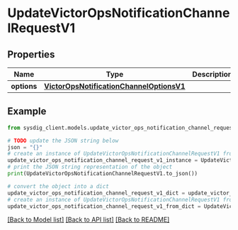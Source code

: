 # UpdateVictorOpsNotificationChannelRequestV1


## Properties

Name | Type | Description | Notes
------------ | ------------- | ------------- | -------------
**options** | [**VictorOpsNotificationChannelOptionsV1**](VictorOpsNotificationChannelOptionsV1.md) |  | 

## Example

```python
from sysdig_client.models.update_victor_ops_notification_channel_request_v1 import UpdateVictorOpsNotificationChannelRequestV1

# TODO update the JSON string below
json = "{}"
# create an instance of UpdateVictorOpsNotificationChannelRequestV1 from a JSON string
update_victor_ops_notification_channel_request_v1_instance = UpdateVictorOpsNotificationChannelRequestV1.from_json(json)
# print the JSON string representation of the object
print(UpdateVictorOpsNotificationChannelRequestV1.to_json())

# convert the object into a dict
update_victor_ops_notification_channel_request_v1_dict = update_victor_ops_notification_channel_request_v1_instance.to_dict()
# create an instance of UpdateVictorOpsNotificationChannelRequestV1 from a dict
update_victor_ops_notification_channel_request_v1_from_dict = UpdateVictorOpsNotificationChannelRequestV1.from_dict(update_victor_ops_notification_channel_request_v1_dict)
```
[[Back to Model list]](../README.md#documentation-for-models) [[Back to API list]](../README.md#documentation-for-api-endpoints) [[Back to README]](../README.md)


